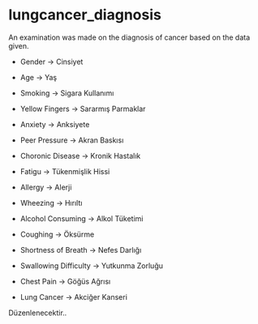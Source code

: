# lungcancer_diagnosis
An examination was made on the diagnosis of cancer based on the data given.
*   Gender -> Cinsiyet 
*   Age -> Yaş
*   Smoking -> Sigara Kullanımı
*   Yellow Fingers -> Sararmış Parmaklar
*   Anxiety -> Anksiyete
*   Peer Pressure -> Akran Baskısı

*   Choronic Disease -> Kronik Hastalık
*   Fatigu -> Tükenmişlik Hissi


*   Allergy -> Alerji
*   Wheezing -> Hırıltı


*   Alcohol Consuming -> Alkol Tüketimi 
*   Coughing -> Öksürme

*   Shortness of Breath -> Nefes Darlığı 
*   Swallowing Difficulty -> Yutkunma Zorluğu

*   Chest Pain -> Göğüs Ağrısı
*   Lung Cancer -> Akciğer Kanseri

Düzenlenecektir..

